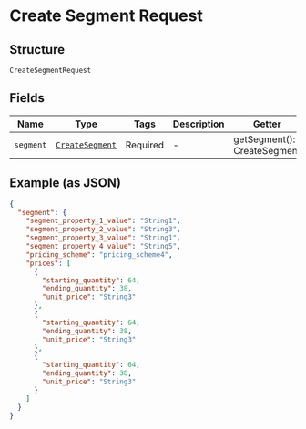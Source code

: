 
# Create Segment Request

## Structure

`CreateSegmentRequest`

## Fields

| Name | Type | Tags | Description | Getter | Setter |
|  --- | --- | --- | --- | --- | --- |
| `segment` | [`CreateSegment`](../../doc/models/create-segment.md) | Required | - | getSegment(): CreateSegment | setSegment(CreateSegment segment): void |

## Example (as JSON)

```json
{
  "segment": {
    "segment_property_1_value": "String1",
    "segment_property_2_value": "String3",
    "segment_property_3_value": "String1",
    "segment_property_4_value": "String5",
    "pricing_scheme": "pricing_scheme4",
    "prices": [
      {
        "starting_quantity": 64,
        "ending_quantity": 38,
        "unit_price": "String3"
      },
      {
        "starting_quantity": 64,
        "ending_quantity": 38,
        "unit_price": "String3"
      },
      {
        "starting_quantity": 64,
        "ending_quantity": 38,
        "unit_price": "String3"
      }
    ]
  }
}
```

